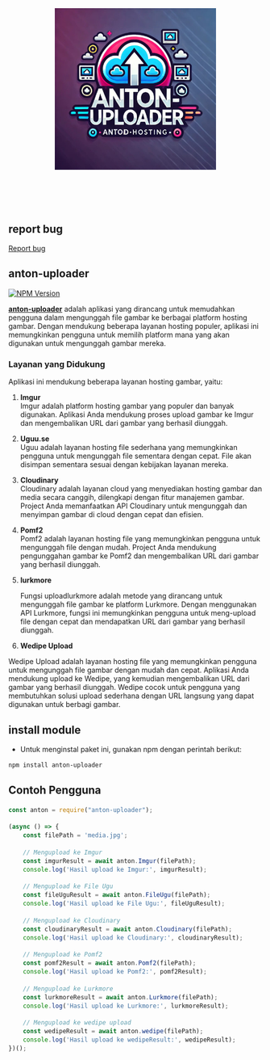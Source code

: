 <h1 align="center">
	<br>
		<br>
			<img width="320" src="src/form/utils/media/anton_uploader.jpg" alt="anton-uploader">
		<br>
		<br>
	<br>
</h1>

## report bug

<span style="color: red;">[Report bug](https://wa.me/6283198645688)</span>

## anton-uploader

[![NPM Version](https://img.shields.io/npm/v/anton-uploader.svg)](https://www.npmjs.com/package/anton-uploader)

**[anton-uploader](https://github.com/AntonThomz/anton-uploader)** adalah aplikasi yang dirancang untuk memudahkan pengguna dalam mengunggah file gambar ke berbagai platform hosting gambar. Dengan mendukung beberapa layanan hosting populer, aplikasi ini memungkinkan pengguna untuk memilih platform mana yang akan digunakan untuk mengunggah gambar mereka.

### Layanan yang Didukung

Aplikasi ini mendukung beberapa layanan hosting gambar, yaitu:

1. **Imgur**  
   Imgur adalah platform hosting gambar yang populer dan banyak digunakan. Aplikasi Anda mendukung proses upload gambar ke Imgur dan mengembalikan URL dari gambar yang berhasil diunggah.

2. **Uguu.se**  
   Uguu adalah layanan hosting file sederhana yang memungkinkan pengguna untuk mengunggah file sementara dengan cepat. File akan disimpan sementara sesuai dengan kebijakan layanan mereka.

3. **Cloudinary**  
   Cloudinary adalah layanan cloud yang menyediakan hosting gambar dan media secara canggih, dilengkapi dengan fitur manajemen gambar. Project Anda memanfaatkan API Cloudinary untuk mengunggah dan menyimpan gambar di cloud dengan cepat dan efisien.

4. **Pomf2**  
   Pomf2 adalah layanan hosting file yang memungkinkan pengguna untuk mengunggah file dengan mudah. Project Anda mendukung pengunggahan gambar ke Pomf2 dan mengembalikan URL dari gambar yang berhasil diunggah.

5. **lurkmore**

   Fungsi uploadlurkmore adalah metode yang dirancang untuk mengunggah file gambar ke platform Lurkmore. Dengan menggunakan API Lurkmore, fungsi ini memungkinkan pengguna untuk meng-upload file dengan cepat dan mendapatkan URL dari gambar yang berhasil diunggah.

6. **Wedipe Upload**

Wedipe Upload adalah layanan hosting file yang memungkinkan pengguna untuk mengunggah file gambar dengan mudah dan cepat. Aplikasi Anda mendukung upload ke Wedipe, yang kemudian mengembalikan URL dari gambar yang berhasil diunggah. Wedipe cocok untuk pengguna yang membutuhkan solusi upload sederhana dengan URL langsung yang dapat digunakan untuk berbagi gambar.

## install module

- Untuk menginstal paket ini, gunakan npm dengan perintah berikut:

```bash
npm install anton-uploader
```

## Contoh Pengguna

```javascript
const anton = require("anton-uploader");

(async () => {
    const filePath = 'media.jpg';

    // Mengupload ke Imgur
    const imgurResult = await anton.Imgur(filePath);
    console.log('Hasil upload ke Imgur:', imgurResult);

    // Mengupload ke File Ugu
    const fileUguResult = await anton.FileUgu(filePath);
    console.log('Hasil upload ke File Ugu:', fileUguResult);

    // Mengupload ke Cloudinary
    const cloudinaryResult = await anton.Cloudinary(filePath);
    console.log('Hasil upload ke Cloudinary:', cloudinaryResult);

    // Mengupload ke Pomf2
    const pomf2Result = await anton.Pomf2(filePath);
    console.log('Hasil upload ke Pomf2:', pomf2Result);

    // Mengupload ke Lurkmore
    const lurkmoreResult = await anton.Lurkmore(filePath);
    console.log('Hasil upload ke Lurkmore:', lurkmoreResult);
    
    // Mengupload ke wedipe upload
    const wedipeResult = await anton.wedipe(filePath);
    console.log('Hasil upload ke wedipeResult:', wedipeResult);
})();